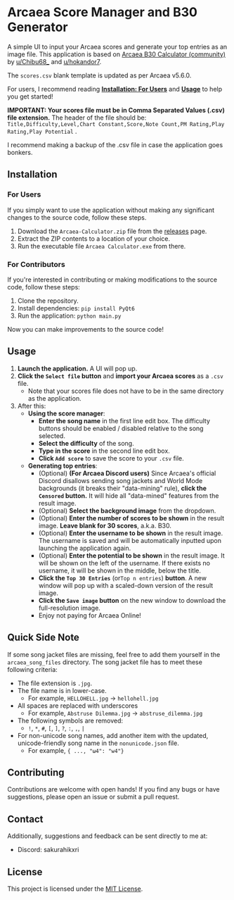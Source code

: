 # Arcaea Score Manager and B30 Generator

A simple UI to input your Arcaea scores and generate your top entries as an image file. This application is based
on [Arcaea B30 Calculator (community)](https://docs.google.com/spreadsheets/d/1RJkupRtpRxxrTrMpb0VwCLZzOU0JtX_jsuo8xUnEO1k/edit?usp=sharing)
by [u/Chibu68_](https://www.reddit.com/user/Chibu68_/) and [u/hokandor7](https://www.reddit.com/user/hokandor7/).

The `scores.csv` blank template is updated as per Arcaea v5.6.0.

For users, I recommend reading [**Installation: For Users**](#for-users) and [**Usage**](#usage)
to help you get started!

**IMPORTANT: Your scores file must be in Comma Separated Values (.csv) file extension.** The header of the file should
be:
```Title,Difficulty,Level,Chart Constant,Score,Note Count,PM Rating,Play Rating,Play Potential```
.

I recommend making a backup of the .csv file in case the application goes bonkers.

## Installation

### For Users

If you simply want to use the application without making any significant changes to the source code, follow these steps.

1. Download the `Arcaea-Calculator.zip` file from
   the [releases](https://github.com/hikxri/arcaea-calculator/releases/latest) page.
2. Extract the ZIP contents to a location of your choice.
3. Run the executable file `Arcaea Calculator.exe`
   from there.

### For Contributors

If you're interested in contributing or making modifications to the source code, follow these steps:

1. Clone the repository.
2. Install dependencies: `pip install PyQt6`
3. Run the application: `python main.py`

Now you can make improvements to the source code!

## Usage

1. **Launch the application.** A UI will pop up.
2. **Click the `Select file` button** and **import your Arcaea scores** as a `.csv` file.
    - Note that your scores file does not have to be in the same directory as the application.
3. After this:
    - **Using the score manager**:
        - **Enter the song name** in the first line edit box. The difficulty buttons should be enabled / disabled
          relative to the song selected.
        - **Select the difficulty** of the song.
        - **Type in the score** in the second line edit box.
        - **Click `Add score`** to save the score to your `.csv` file.
    - **Generating top entries**:
        - (Optional) **(For Arcaea Discord users)** Since Arcaea's official Discord disallows sending song jackets and
          World Mode backgrounds (it breaks their "data-mining" rule), **click the `Censored` button.** It will hide
          all "data-mined" features from the result image.
        - (Optional) **Select the background image** from the dropdown.
        - (Optional) **Enter the number of scores to be shown** in the result image. **Leave blank for 30 scores**,
          a.k.a. B30.
        - (Optional) **Enter the username to be shown** in the result image. The username is saved and will be
          automatically inputted upon launching the application again.
        - (Optional) **Enter the potential to be shown** in the result image. It will be shown on the left of the
          username. If there exists no username, it will be shown in the middle, below the title.
        - **Click the `Top 30 Entries`** (or`Top n entries`) **button**. A new window will pop up with a scaled-down
          version of the result image.
        - **Click the `Save image` button** on the new window to download the full-resolution image.
        - Enjoy not paying for Arcaea Online!

## Quick Side Note

If some song jacket files are missing, feel free to add them yourself in the `arcaea_song_files` directory. The song
jacket file has to meet these following criteria:

- The file extension is `.jpg`.
- The file name is in lower-case.
    - For example, `HELLOHELL.jpg` &#8594; `hellohell.jpg`
- All spaces are replaced with underscores
    - For example, `Abstruse Dilemma.jpg` &#8594; `abstruse_dilemma.jpg`
- The following symbols are removed:
    - `!`, `*`, `#`, `[`, `]`, `?`, `:`, `,`, `|`
- For non-unicode song names, add another item with the updated, unicode-friendly song name in the `nonunicode.json`
  file.
    - For example, `{ ..., "ω4": "w4"}`

## Contributing

Contributions are welcome with open hands! If you find any bugs or have suggestions, please open an issue or submit a
pull request.

## Contact

Additionally, suggestions and feedback can be sent directly to me at:

- Discord: sakurahikxri

## License

This project is licensed under the [MIT License](LICENSE.txt).
